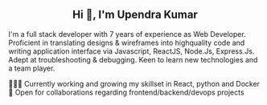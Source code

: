 <p align="center">
  
</p>


<h2 align="center">Hi 👋, I'm Upendra Kumar</h2>

I'm a full stack developer with 7 years of experience as Web Developer. Proficient in translating designs & wireframes into highquality code and writing application interface via Javascript, ReactJS, Node.Js, Express.Js. Adept at troubleshooting & debugging. Keen to learn new technologies and a team player.

👨🏽‍💻 Currently working and growing my skillset in React, python and Docker
🤝 Open for collaborations regarding frontend/backend/devops projects
